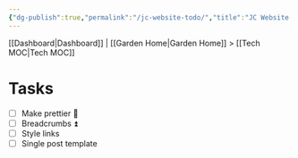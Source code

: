 ```yaml
---
{"dg-publish":true,"permalink":"/jc-website-todo/","title":"JC Website List of TODOs","hide":true,"tags":["home","tech"],"noteIcon":"","created":"2024-09-25T17:03:46.391-07:00","updated":"2024-09-26T08:05:49.981-07:00"}
---
```


[[Dashboard\|Dashboard]] | [[Garden Home\|Garden Home]] > [[Tech MOC\|Tech MOC]]


# Tasks
- [ ] Make prettier 🔼 
- [ ] Breadcrumbs ⏫ 
- [ ] Style links
- [ ] Single post template